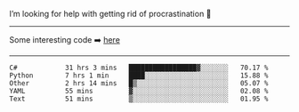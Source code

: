 I’m looking for help with getting rid of procrastination 🤔

-----

Some interesting code :arrow_right: [here](https://github.com/zhen8838/playground)

-----

<!--START_SECTION:waka-->

```text
C#            31 hrs 3 mins   █████████████████▓░░░░░░░   70.17 %
Python        7 hrs 1 min     ████░░░░░░░░░░░░░░░░░░░░░   15.88 %
Other         2 hrs 14 mins   █▒░░░░░░░░░░░░░░░░░░░░░░░   05.07 %
YAML          55 mins         ▓░░░░░░░░░░░░░░░░░░░░░░░░   02.08 %
Text          51 mins         ▒░░░░░░░░░░░░░░░░░░░░░░░░   01.95 %
```

<!--END_SECTION:waka-->

<!--
**zhen8838/zhen8838** is a ✨ _special_ ✨ repository because its `README.md` (this file) appears on your GitHub profile.

Here are some ideas to get you started:

- 🔭 I’m currently working on ...
- 🌱 I’m currently learning ...
- 👯 I’m looking to collaborate on ...
 ...
- 💬 Ask me about ...
- 📫 How to reach me: ...
- 😄 Pronouns: ...
- ⚡ Fun fact: ...
-->
